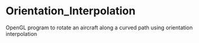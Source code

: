 # Orientation_Interpolation
 OpenGL program to rotate an aircraft along a curved path using orientation interpolation
